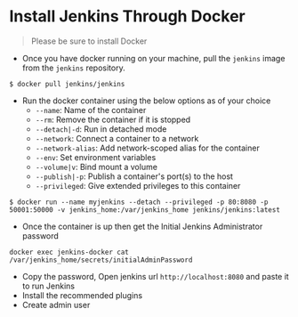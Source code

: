 # Install Jenkins Through Docker

> Please be sure to install Docker

- Once you have docker running on your machine, pull the `jenkins` image from the `jenkins` repository.

```
$ docker pull jenkins/jenkins
```

- Run the docker container using the below options as of your choice
  - `--name`: Name of the container
  - `--rm`: Remove the container if it is stopped
  - `--detach|-d`: Run in detached mode
  - `--network`: Connect a container to a network
  - `--network-alias`: Add network-scoped alias for the container
  - `--env`: Set environment variables
  - `--volume|v`: Bind mount a volume
  - `--publish|-p`: Publish a container's port(s) to the host
  - `--privileged`: Give extended privileges to this container

```
$ docker run --name myjenkins --detach --privileged -p 80:8080 -p 50001:50000 -v jenkins_home:/var/jenkins_home jenkins/jenkins:latest
```

- Once the container is up then get the Initial Jenkins Administrator password

```
docker exec jenkins-docker cat /var/jenkins_home/secrets/initialAdminPassword
```

- Copy the password, Open jenkins url `http://localhost:8080` and paste it to run Jenkins
- Install the recommended plugins
- Create admin user
